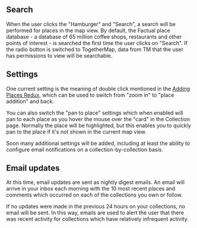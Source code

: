## Search

When the user clicks the "Hamburger" and "Search", a search will be performed for places in the map view.  By default, the Factual place database - a database of 65 million coffee shops, restaurants and other points of interest - is searched the first time the user clicks on "Search".  If the radio button is switched to TogetherMap, data from TM that the user has permissions to view will be searchable.

## Settings

One current setting is the meaning of double click mentioned in the [Adding Places Redux](basics.md), which can be used to switch from "zoom in" to "place addition" and back.

You can also switch the "pan to place" settings which when enabled will pan to each place as you hover the mouse over the "card" in the Collection page.  Normally the place will be highlighted, but this enables you to quickly pan to the place if it's not shown in the current map view.

Soon many additional settings will be added, including at least the ability to configure email notifications on a collection-by-collection basis.

## Email updates

At this time, email updates are sent as nightly digest emails.  An email will arrive in your inbox each morning with the 10 most recent places and comments which occurred on each of the collections you own or follow.

If no updates were made in the previous 24 hours on your collections, no email will be sent.  In this way, emails are used to alert the user that there was recent activity for collections which have relatively infrequent activity.